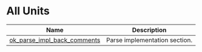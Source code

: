 # All Units


| Name | Description |
|---|---|
| [ok_parse_impl_back_comments](ok_parse_impl_back_comments.md) | Parse implementation section. |

